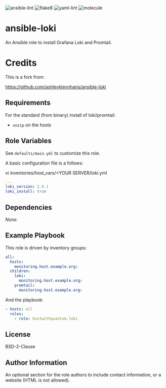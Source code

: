 ![ansible-lint](https://github.com/hostwithquantum/ansible-loki/workflows/ansible-lint/badge.svg) ![flake8](https://github.com/hostwithquantum/ansible-loki/workflows/flake8/badge.svg) ![yaml-lint](https://github.com/hostwithquantum/ansible-loki/workflows/yaml-lint/badge.svg) ![molecule](https://github.com/hostwithquantum/ansible-loki/workflows/molecule/badge.svg)

# ansible-loki

An Ansible role to install Grafana Loki and Promtail.

# Credits
This is a fork from:

https://github.com/ashleykleynhans/ansible-loki

## Requirements

For the standard (from binary) install of loki/promtail:

- `unzip` on the hosts

## Role Variables

See `defaults/main.yml` to customize this role.

A basic configuration file is a follows:

vi inventories/host_vars/<YOUR SERVER/loki.yml

```yaml
---
loki_version: 2.9.1
loki_install: true
```

## Dependencies

_None._

## Example Playbook

This role is driven by inventory groups:

```yaml
all:
  hosts:
    monitoring.host.example.org:
  children:
    loki:
      monitoring.host.example.org:
    promtail:
      monitoring.host.example.org:
```

And the playbook:

```yaml
- hosts: all
  roles:
    - role: hostwithquantum.loki
```

## License

BSD-2-Clause

## Author Information

An optional section for the role authors to include contact information, or a website (HTML is not allowed).
